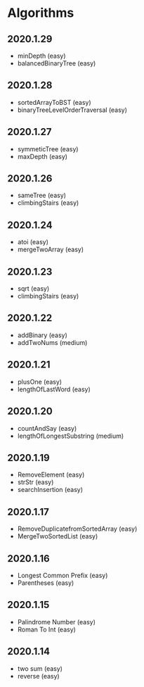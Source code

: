 # Algorithms

## 2020.1.29
   * minDepth (easy)
   * balancedBinaryTree (easy)

## 2020.1.28
   * sortedArrayToBST (easy)
   * binaryTreeLevelOrderTraversal (easy)

## 2020.1.27
   * symmeticTree (easy)
   * maxDepth (easy)

## 2020.1.26
   * sameTree (easy)
   * climbingStairs (easy)

## 2020.1.24
   * atoi (easy)
   * mergeTwoArray (easy)

## 2020.1.23
   * sqrt (easy)
   * climbingStairs (easy)

## 2020.1.22
   * addBinary (easy)
   * addTwoNums (medium)

## 2020.1.21
   * plusOne (easy)
   * lengthOfLastWord (easy)

## 2020.1.20
   * countAndSay (easy)
   * lengthOfLongestSubstring (medium)

## 2020.1.19
   * RemoveElement (easy)
   * strStr (easy)
   * searchInsertion (easy)

## 2020.1.17
   * RemoveDuplicatefromSortedArray (easy)
   * MergeTwoSortedList (easy)

## 2020.1.16
  * Longest Common Prefix (easy)
  * Parentheses (easy)

## 2020.1.15
  * Palindrome Number (easy)
  * Roman To Int (easy)

## 2020.1.14
  * two sum (easy)
  * reverse (easy)
